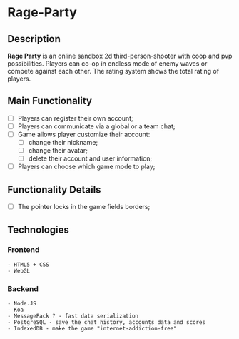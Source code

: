 # Rage-Party
## Description
**Rage Party** is an online sandbox 2d third-person-shooter with coop and pvp possibilities. Players can co-op in endless mode of enemy waves or compete against each other. The rating system shows the total rating of players.
## Main Functionality
- [ ] Players can register their own account;   
- [ ] Players can communicate via a global or a team chat;
- [ ] Game allows player customize their account:
  - [ ] change their nickname;
  - [ ] change their avatar;
  - [ ] delete their account and user information;
- [ ] Players can choose which game mode to play;

## Functionality Details
- [ ] The pointer locks in the game fields borders;

## Technologies

### Frontend
```
- HTML5 + CSS
- WebGL
```
### Backend
```
- Node.JS
- Koa
- MessagePack ? - fast data serialization
- PostgreSQL - save the chat history, accounts data and scores
- IndexedDB - make the game "internet-addiction-free"
```
